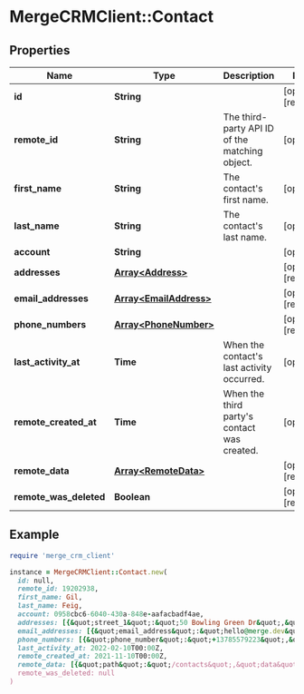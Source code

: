 # MergeCRMClient::Contact

## Properties

| Name | Type | Description | Notes |
| ---- | ---- | ----------- | ----- |
| **id** | **String** |  | [optional][readonly] |
| **remote_id** | **String** | The third-party API ID of the matching object. | [optional] |
| **first_name** | **String** | The contact&#39;s first name. | [optional] |
| **last_name** | **String** | The contact&#39;s last name. | [optional] |
| **account** | **String** |  | [optional] |
| **addresses** | [**Array&lt;Address&gt;**](Address.md) |  | [optional][readonly] |
| **email_addresses** | [**Array&lt;EmailAddress&gt;**](EmailAddress.md) |  | [optional][readonly] |
| **phone_numbers** | [**Array&lt;PhoneNumber&gt;**](PhoneNumber.md) |  | [optional][readonly] |
| **last_activity_at** | **Time** | When the contact&#39;s last activity occurred. | [optional] |
| **remote_created_at** | **Time** | When the third party&#39;s contact was created. | [optional] |
| **remote_data** | [**Array&lt;RemoteData&gt;**](RemoteData.md) |  | [optional][readonly] |
| **remote_was_deleted** | **Boolean** |  | [optional][readonly] |

## Example

```ruby
require 'merge_crm_client'

instance = MergeCRMClient::Contact.new(
  id: null,
  remote_id: 19202938,
  first_name: Gil,
  last_name: Feig,
  account: 0958cbc6-6040-430a-848e-aafacbadf4ae,
  addresses: [{&quot;street_1&quot;:&quot;50 Bowling Green Dr&quot;,&quot;street_2&quot;:&quot;Golden Gate Park&quot;,&quot;city&quot;:&quot;San Francisco&quot;,&quot;state&quot;:&quot;CA&quot;,&quot;postal_code&quot;:&quot;94122&quot;,&quot;country&quot;:&quot;USA&quot;,&quot;address_type&quot;:&quot;Shipping&quot;}],
  email_addresses: [{&quot;email_address&quot;:&quot;hello@merge.dev&quot;,&quot;email_address_type&quot;:&quot;Work&quot;}],
  phone_numbers: [{&quot;phone_number&quot;:&quot;+13785579223&quot;,&quot;phone_number_type&quot;:&quot;Mobile&quot;}],
  last_activity_at: 2022-02-10T00:00Z,
  remote_created_at: 2021-11-10T00:00Z,
  remote_data: [{&quot;path&quot;:&quot;/contacts&quot;,&quot;data&quot;:[&quot;Varies by platform&quot;]}],
  remote_was_deleted: null
)
```

